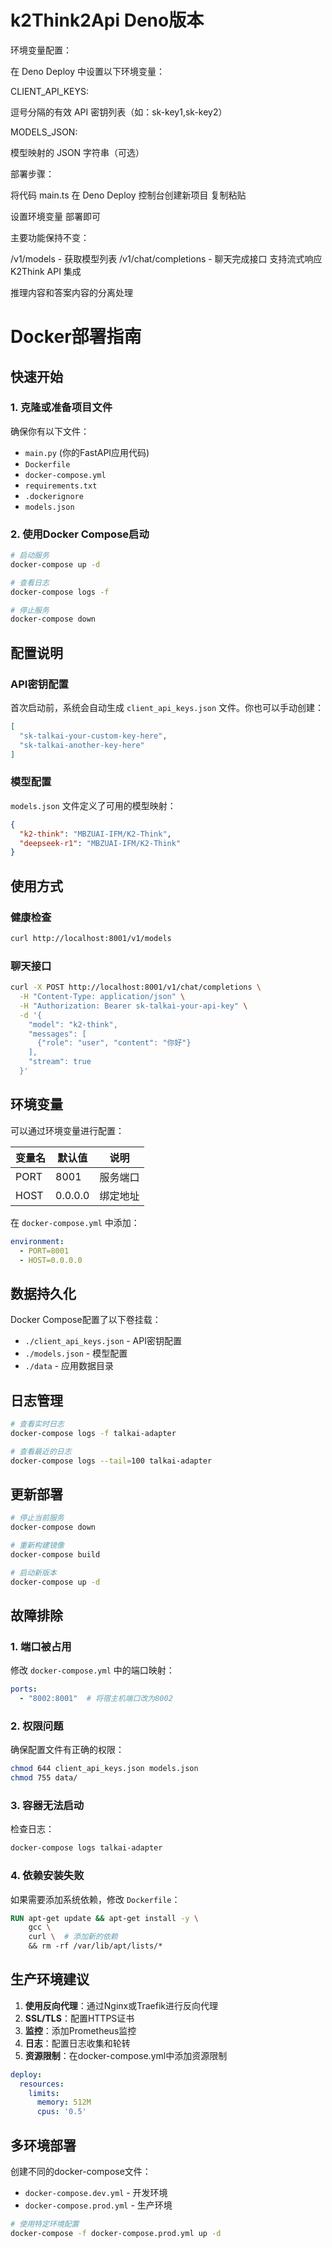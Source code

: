 # k2Think2Api Deno版本

环境变量配置：

在 Deno Deploy 中设置以下环境变量：

CLIENT_API_KEYS: 

逗号分隔的有效 API 密钥列表（如：sk-key1,sk-key2）

MODELS_JSON: 

模型映射的 JSON 字符串（可选）


部署步骤：

将代码 main.ts 
在 Deno Deploy 控制台创建新项目
复制粘贴

设置环境变量
部署即可

主要功能保持不变：

/v1/models - 获取模型列表
/v1/chat/completions - 聊天完成接口
支持流式响应
K2Think API 集成

推理内容和答案内容的分离处理

# Docker部署指南

## 快速开始

### 1. 克隆或准备项目文件

确保你有以下文件：
- `main.py` (你的FastAPI应用代码)
- `Dockerfile`
- `docker-compose.yml`
- `requirements.txt`
- `.dockerignore`
- `models.json`

### 2. 使用Docker Compose启动

```bash
# 启动服务
docker-compose up -d

# 查看日志
docker-compose logs -f

# 停止服务
docker-compose down
```

## 配置说明

### API密钥配置

首次启动前，系统会自动生成 `client_api_keys.json` 文件。你也可以手动创建：

```json
[
  "sk-talkai-your-custom-key-here",
  "sk-talkai-another-key-here"
]
```

### 模型配置

`models.json` 文件定义了可用的模型映射：

```json
{
  "k2-think": "MBZUAI-IFM/K2-Think",
  "deepseek-r1": "MBZUAI-IFM/K2-Think"
}
```

## 使用方式

### 健康检查

```bash
curl http://localhost:8001/v1/models
```

### 聊天接口

```bash
curl -X POST http://localhost:8001/v1/chat/completions \
  -H "Content-Type: application/json" \
  -H "Authorization: Bearer sk-talkai-your-api-key" \
  -d '{
    "model": "k2-think",
    "messages": [
      {"role": "user", "content": "你好"}
    ],
    "stream": true
  }'
```

## 环境变量

可以通过环境变量进行配置：

| 变量名 | 默认值 | 说明 |
|--------|--------|------|
| PORT | 8001 | 服务端口 |
| HOST | 0.0.0.0 | 绑定地址 |

在 `docker-compose.yml` 中添加：

```yaml
environment:
  - PORT=8001
  - HOST=0.0.0.0
```

## 数据持久化

Docker Compose配置了以下卷挂载：

- `./client_api_keys.json` - API密钥配置
- `./models.json` - 模型配置
- `./data` - 应用数据目录

## 日志管理

```bash
# 查看实时日志
docker-compose logs -f talkai-adapter

# 查看最近的日志
docker-compose logs --tail=100 talkai-adapter
```

## 更新部署

```bash
# 停止当前服务
docker-compose down

# 重新构建镜像
docker-compose build

# 启动新版本
docker-compose up -d
```

## 故障排除

### 1. 端口被占用

修改 `docker-compose.yml` 中的端口映射：

```yaml
ports:
  - "8002:8001"  # 将宿主机端口改为8002
```

### 2. 权限问题

确保配置文件有正确的权限：

```bash
chmod 644 client_api_keys.json models.json
chmod 755 data/
```

### 3. 容器无法启动

检查日志：

```bash
docker-compose logs talkai-adapter
```

### 4. 依赖安装失败

如果需要添加系统依赖，修改 `Dockerfile`：

```dockerfile
RUN apt-get update && apt-get install -y \
    gcc \
    curl \  # 添加新的依赖
    && rm -rf /var/lib/apt/lists/*
```

## 生产环境建议

1. **使用反向代理**：通过Nginx或Traefik进行反向代理
2. **SSL/TLS**：配置HTTPS证书
3. **监控**：添加Prometheus监控
4. **日志**：配置日志收集和轮转
5. **资源限制**：在docker-compose.yml中添加资源限制

```yaml
deploy:
  resources:
    limits:
      memory: 512M
      cpus: '0.5'
```

## 多环境部署

创建不同的docker-compose文件：

- `docker-compose.dev.yml` - 开发环境
- `docker-compose.prod.yml` - 生产环境

```bash
# 使用特定环境配置
docker-compose -f docker-compose.prod.yml up -d
```





